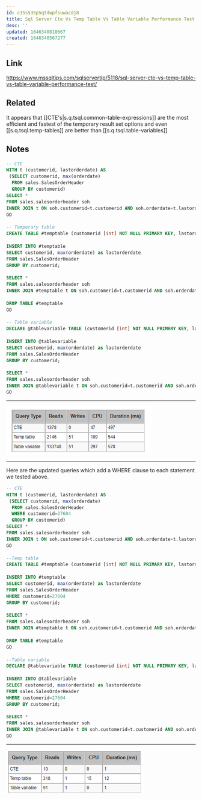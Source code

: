 ```yaml
---
id: c35s535p5qtdwpfsuwacdj8
title: Sql Server Cte Vs Temp Table Vs Table Variable Performance Test
desc: ''
updated: 1646340810667
created: 1646340567277
---
```



## Link

<https://www.mssqltips.com/sqlservertip/5118/sql-server-cte-vs-temp-table-vs-table-variable-performance-test/>

## Related

It appears that [[CTE's|s.q.tsql.common-table-expressions]] are the most efficient and fastest of the temporary result set options and even [[s.q.tsql.temp-tables]] are better than [[s.q.tsql.table-variables]]

## Notes

```sql
-- CTE
WITH t (customerid, lastorderdate) AS 
 (SELECT customerid, max(orderdate) 
  FROM sales.SalesOrderHeader
  GROUP BY customerid)
SELECT * 
FROM sales.salesorderheader soh
INNER JOIN t ON soh.customerid=t.customerid AND soh.orderdate=t.lastorderdate
GO

-- Temporary table
CREATE TABLE #temptable (customerid [int] NOT NULL PRIMARY KEY, lastorderdate [datetime] NULL);

INSERT INTO #temptable
SELECT customerid, max(orderdate) as lastorderdate 
FROM sales.SalesOrderHeader
GROUP BY customerid;

SELECT * 
FROM sales.salesorderheader soh
INNER JOIN #temptable t ON soh.customerid=t.customerid AND soh.orderdate=t.lastorderdate

DROP TABLE #temptable
GO

-- Table variable
DECLARE @tablevariable TABLE (customerid [int] NOT NULL PRIMARY KEY, lastorderdate [datetime] NULL);

INSERT INTO @tablevariable
SELECT customerid, max(orderdate) as lastorderdate 
FROM sales.SalesOrderHeader
GROUP BY customerid;

SELECT * 
FROM sales.salesorderheader soh
INNER JOIN @tablevariable t ON soh.customerid=t.customerid AND soh.orderdate=t.lastorderdate
GO
```

---

![sql profiler](/assets/images/2022-03-03-12-49-56.png)

---

Here are the updated queries which add a WHERE clause to each statement we tested above.

```sql
-- CTE
WITH t (customerid, lastorderdate) AS 
 (SELECT customerid, max(orderdate) 
  FROM sales.SalesOrderHeader
  WHERE customerid=27604 
  GROUP BY customerid)
SELECT * 
FROM sales.salesorderheader soh
INNER JOIN t ON soh.customerid=t.customerid AND soh.orderdate=t.lastorderdate
GO

--Temp table
CREATE TABLE #temptable (customerid [int] NOT NULL PRIMARY KEY, lastorderdate [datetime] NULL);

INSERT INTO #temptable
SELECT customerid, max(orderdate) as lastorderdate 
FROM sales.SalesOrderHeader
WHERE customerid=27604
GROUP BY customerid;

SELECT * 
FROM sales.salesorderheader soh
INNER JOIN #temptable t ON soh.customerid=t.customerid AND soh.orderdate=t.lastorderdate

DROP TABLE #temptable
GO

--Table variable
DECLARE @tablevariable TABLE (customerid [int] NOT NULL PRIMARY KEY, lastorderdate [datetime] NULL);

INSERT INTO @tablevariable
SELECT customerid, max(orderdate) as lastorderdate 
FROM sales.SalesOrderHeader
WHERE customerid=27604
GROUP BY customerid;

SELECT * 
FROM sales.salesorderheader soh
INNER JOIN @tablevariable t ON soh.customerid=t.customerid AND soh.orderdate=t.lastorderdate
GO
```

---

![sql profiler 2](/assets/images/2022-03-03-12-50-45.png)
